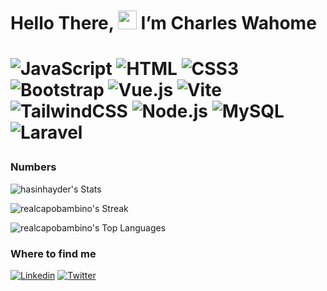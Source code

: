 
<h1>Hello There,
<img src="https://emojis.slackmojis.com/emojis/images/1531849430/4246/blob-sunglasses.gif?1531849430" width="30"/>
I’m Charles Wahome<h1>


![JavaScript](https://img.shields.io/badge/JavaScript-F7DF1E?style=flat-square&logo=javascript&logoColor=black)
![HTML](https://img.shields.io/badge/HTML5-E34F26?style=flat-square&logo=html5&logoColor=white)
![CSS3](https://img.shields.io/badge/CSS3-1572B6?style=flat-square&logo=css3&logoColor=white)
![Bootstrap](https://img.shields.io/badge/Bootstrap-563D7C?style=flat-square&logo=bootstrap&logoColor=white)
![Vue.js](https://img.shields.io/badge/Vue.js-35495E?style=flat-square&logo=vue.js&logoColor=4FC08D)
![Vite](https://img.shields.io/badge/Vite-593D88?style=flat-square&logo=vite&logoColor=white)
![TailwindCSS](https://img.shields.io/badge/Tailwind_CSS-38B2AC?style=flat-square&logo=tailwind-css&logoColor=white)
![Node.js](https://img.shields.io/badge/Node.js-43853D?style=flat-square&logo=node.js&logoColor=white)
![MySQL](https://img.shields.io/badge/MySQL-005C84?style=flat-square&logo=mysql&logoColor=white)
![Laravel](https://img.shields.io/badge/Laravel-FF2D20?style=flat-square&logo=laravel&logoColor=white)



### Numbers
![hasinhayder's Stats](https://github-readme-stats.vercel.app/api?username=theRealBossBaby&theme=darcula&show_icons=true&hide_border=true&count_private=true)

![realcapobambino's Streak](https://github-readme-streak-stats.herokuapp.com/?user=theRealBossBaby&theme=darcula&hide_border=true)

![realcapobambino's Top Languages](https://github-readme-stats.vercel.app/api/top-langs/?username=theRealBossBaby&theme=darcula&show_icons=true&hide_border=true&layout=compact)

### Where to find me

[![Linkedin](https://img.shields.io/badge/LinkedIn-0077B5?style=flat-square&logo=linkedin&logoColor=white)](https://www.linkedin.com/in/charleswahome/) 
[![Twitter](https://img.shields.io/badge/Twitter-1DA1F2?style=flat-square&logo=twitter&logoColor=white)](https://twitter.com/realcapobambino)
























<!---
theRealBossBaby/theRealBossBaby is a ✨ special ✨ repository because its `README.md` (this file) appears on your GitHub profile.
You can click the Preview link to take a look at your changes.
--->
